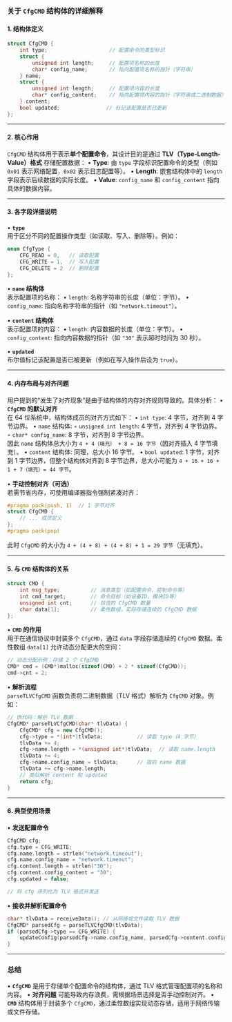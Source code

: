 ### 关于 `CfgCMD` 结构体的详细解释

#### 1. **结构体定义**

```cpp
struct CfgCMD {
    int type;                    // 配置命令的类型标识
    struct {
        unsigned int length;     // 配置项名称的长度
        char* config_name;       // 指向配置项名称的指针（字符串）
    } name;
    struct {
        unsigned int length;     // 配置项内容的长度
        char* config_content;    // 指向配置项内容的指针（字符串或二进制数据）
    } content;
    bool updated;               // 标记该配置是否已更新
};
```

---

#### 2. **核心作用**
`CfgCMD` 结构体用于表示**单个配置命令**，其设计目的是通过 **TLV（Type-Length-Value）格式** 存储配置数据：
• **Type**: 由 `type` 字段标识配置命令的类型（例如 `0x01` 表示网络配置，`0x02` 表示日志配置等）。
• **Length**: 嵌套结构体中的 `length` 字段表示后续数据的实际长度。
• **Value**: `config_name` 和 `config_content` 指向具体的数据内容。

---

#### 3. **各字段详细说明**
• **`type`**  
  用于区分不同的配置操作类型（如读取、写入、删除等）。例如：
  ```cpp
  enum CfgType {
      CFG_READ = 0,   // 读取配置
      CFG_WRITE = 1,  // 写入配置
      CFG_DELETE = 2  // 删除配置
  };
  ```

• **`name` 结构体**  
  表示配置项的名称：
  • `length`: 名称字符串的长度（单位：字节）。
  • `config_name`: 指向名称字符串的指针（如 `"network.timeout"`）。

• **`content` 结构体**  
  表示配置项的内容：
  • `length`: 内容数据的长度（单位：字节）。
  • `config_content`: 指向内容数据的指针（如 `"30"` 表示超时时间为 30 秒）。

• **`updated`**  
  布尔值标记该配置是否已被更新（例如在写入操作后设为 `true`）。

---

#### 4. **内存布局与对齐问题**
用户提到的“发生了对齐现象”是由于结构体的内存对齐规则导致的。具体分析：
• **`CfgCMD` 的默认对齐**  
  在 64 位系统中，结构体成员的对齐方式如下：
  • `int type`: 4 字节，对齐到 4 字节边界。
  • `name` 结构体: 
    ◦ `unsigned int length`: 4 字节，对齐到 4 字节边界。
    ◦ `char* config_name`: 8 字节，对齐到 8 字节边界。  
    因此 `name` 结构体总大小为 `4 + 4（填充） + 8 = 16 字节`（因对齐插入 4 字节填充）。
  • `content` 结构体: 同理，总大小 16 字节。
  • `bool updated`: 1 字节，对齐到 1 字节边界，但整个结构体对齐到 8 字节边界，总大小可能为 `4 + 16 + 16 + 1 + 7（填充）= 44 字节`。

• **手动控制对齐（可选）**  
  若需节省内存，可使用编译器指令强制紧凑对齐：
  ```cpp
  #pragma pack(push, 1)  // 1 字节对齐
  struct CfgCMD {
      // ... 成员定义
  };
  #pragma pack(pop)
  ```
  此时 `CfgCMD` 的大小为 `4 + (4 + 8) + (4 + 8) + 1 = 29 字节`（无填充）。

---

#### 5. **与 `CMD` 结构体的关系**
```cpp
struct CMD {
    int msg_type;          // 消息类型（如配置命令、控制命令等）
    int cmd_target;        // 命令目标（如设备ID、模块ID等）
    unsigned int cnt;      // 包含的 CfgCMD 数量
    char data[1];          // 柔性数组，实际存储连续的 CfgCMD 数据
};
```
• **`CMD` 的作用**  
  用于在通信协议中封装多个 `CfgCMD`，通过 `data` 字段存储连续的 `CfgCMD` 数据。柔性数组 `data[1]` 允许动态分配更大的空间：
  ```cpp
  // 动态分配示例：存储 2 个 CfgCMD
  CMD* cmd = (CMD*)malloc(sizeof(CMD) + 2 * sizeof(CfgCMD));
  cmd->cnt = 2;
  ```

• **解析流程**  
  `parseTLVCfgCMD` 函数负责将二进制数据（TLV 格式）解析为 `CfgCMD` 对象。例如：
  ```cpp
  // 伪代码：解析 TLV 数据
  CfgCMD* parseTLVCfgCMD(char* tlvData) {
      CfgCMD* cfg = new CfgCMD();
      cfg->type = *(int*)tlvData;           // 读取 type（4 字节）
      tlvData += 4;
      cfg->name.length = *(unsigned int*)tlvData;  // 读取 name.length
      tlvData += 4;
      cfg->name.config_name = tlvData;      // 指向 name 数据
      tlvData += cfg->name.length;
      // 类似解析 content 和 updated
      return cfg;
  }
  ```

---

#### 6. **典型使用场景**
• **发送配置命令**  
  ```cpp
  CfgCMD cfg;
  cfg.type = CFG_WRITE;
  cfg.name.length = strlen("network.timeout");
  cfg.name.config_name = "network.timeout";
  cfg.content.length = strlen("30");
  cfg.content.config_content = "30";
  cfg.updated = false;

  // 将 cfg 序列化为 TLV 格式并发送
  ```

• **接收并解析配置命令**  
  ```cpp
  char* tlvData = receiveData(); // 从网络或文件读取 TLV 数据
  CfgCMD* parsedCfg = parseTLVCfgCMD(tlvData);
  if (parsedCfg->type == CFG_WRITE) {
      updateConfig(parsedCfg->name.config_name, parsedCfg->content.config_content);
  }
  ```

---

### 总结
• **`CfgCMD`** 是用于存储单个配置命令的结构体，通过 TLV 格式管理配置项的名称和内容。
• **对齐问题** 可能导致内存浪费，需根据场景选择是否手动控制对齐。
• **`CMD`** 结构体用于封装多个 `CfgCMD`，通过柔性数组实现动态存储，适用于网络传输或文件存储。